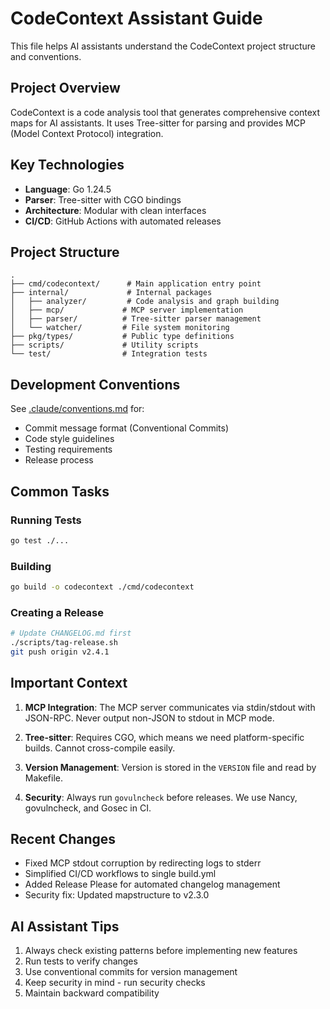 # CodeContext Assistant Guide

This file helps AI assistants understand the CodeContext project structure and conventions.

## Project Overview

CodeContext is a code analysis tool that generates comprehensive context maps for AI assistants. It uses Tree-sitter for parsing and provides MCP (Model Context Protocol) integration.

## Key Technologies

- **Language**: Go 1.24.5
- **Parser**: Tree-sitter with CGO bindings
- **Architecture**: Modular with clean interfaces
- **CI/CD**: GitHub Actions with automated releases

## Project Structure

```
.
├── cmd/codecontext/      # Main application entry point
├── internal/             # Internal packages
│   ├── analyzer/         # Code analysis and graph building
│   ├── mcp/             # MCP server implementation
│   ├── parser/          # Tree-sitter parser management
│   └── watcher/         # File system monitoring
├── pkg/types/           # Public type definitions
├── scripts/             # Utility scripts
└── test/                # Integration tests
```

## Development Conventions

See [.claude/conventions.md](.claude/conventions.md) for:
- Commit message format (Conventional Commits)
- Code style guidelines
- Testing requirements
- Release process

## Common Tasks

### Running Tests
```bash
go test ./...
```

### Building
```bash
go build -o codecontext ./cmd/codecontext
```

### Creating a Release
```bash
# Update CHANGELOG.md first
./scripts/tag-release.sh
git push origin v2.4.1
```

## Important Context

1. **MCP Integration**: The MCP server communicates via stdin/stdout with JSON-RPC. Never output non-JSON to stdout in MCP mode.

2. **Tree-sitter**: Requires CGO, which means we need platform-specific builds. Cannot cross-compile easily.

3. **Version Management**: Version is stored in the `VERSION` file and read by Makefile.

4. **Security**: Always run `govulncheck` before releases. We use Nancy, govulncheck, and Gosec in CI.

## Recent Changes

- Fixed MCP stdout corruption by redirecting logs to stderr
- Simplified CI/CD workflows to single build.yml
- Added Release Please for automated changelog management
- Security fix: Updated mapstructure to v2.3.0

## AI Assistant Tips

1. Always check existing patterns before implementing new features
2. Run tests to verify changes
3. Use conventional commits for version management
4. Keep security in mind - run security checks
5. Maintain backward compatibility